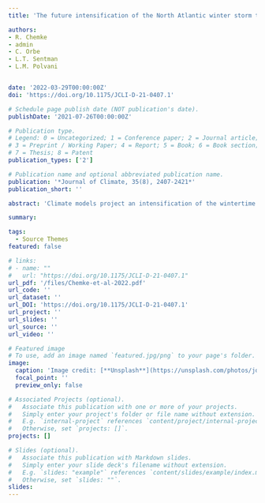 ```yaml
---
title: 'The future intensification of the North Atlantic winter storm track: the key role of dynamic ocean coupling'

authors:
- R. Chemke 
- admin 
- C. Orbe
- L.T. Sentman
- L.M. Polvani


date: '2022-03-29T00:00:00Z'
doi: 'https://doi.org/10.1175/JCLI-D-21-0407.1'

# Schedule page publish date (NOT publication's date).
publishDate: '2021-07-26T00:00:00Z'

# Publication type.
# Legend: 0 = Uncategorized; 1 = Conference paper; 2 = Journal article;
# 3 = Preprint / Working Paper; 4 = Report; 5 = Book; 6 = Book section;
# 7 = Thesis; 8 = Patent
publication_types: ['2']

# Publication name and optional abbreviated publication name.
publication: '*Journal of Climate, 35(8), 2407-2421*'
publication_short: ''

abstract: 'Climate models project an intensification of the wintertime North Atlantic Ocean storm track, over its downstream region, by the end of this century. Previous studies have suggested that ocean–atmosphere coupling plays a key role in this intensification, but the precise role of the different components of the coupling has not been explored and quantified. In this paper, using a hierarchy of ocean coupling experiments, we isolate and quantify the respective roles of thermodynamic (changes in surface heat fluxes) and dynamic (changes in ocean heat flux convergence) ocean coupling in the projected intensification of North Atlantic transient eddy kinetic energy (TEKE). We show that dynamic coupling accounts for nearly all of the future TEKE strengthening as it overcomes the much smaller effect of surface heat flux changes to weaken the TEKE. We further show that by reducing the Arctic amplification in the North Atlantic, ocean heat flux convergence increases the meridional temperature gradient aloft, causing a larger eddy growth rate and resulting in the strengthening of North Atlantic TEKE. Our results stress the importance of better monitoring and investigating the changes in ocean heat transport, for improving climate change adaptation strategies.'

summary: 

tags:
  - Source Themes
featured: false

# links:
# - name: ""
#   url: "https://doi.org/10.1175/JCLI-D-21-0407.1"
url_pdf: '/files/Chemke-et-al-2022.pdf'
url_code: ''
url_dataset: ''
url_DOI: 'https://doi.org/10.1175/JCLI-D-21-0407.1'
url_project: ''
url_slides: ''
url_source: ''
url_video: ''

# Featured image
# To use, add an image named `featured.jpg/png` to your page's folder.
image:
  caption: 'Image credit: [**Unsplash**](https://unsplash.com/photos/jdD8gXaTZsc)'
  focal_point: ''
  preview_only: false

# Associated Projects (optional).
#   Associate this publication with one or more of your projects.
#   Simply enter your project's folder or file name without extension.
#   E.g. `internal-project` references `content/project/internal-project/index.md`.
#   Otherwise, set `projects: []`.
projects: []

# Slides (optional).
#   Associate this publication with Markdown slides.
#   Simply enter your slide deck's filename without extension.
#   E.g. `slides: "example"` references `content/slides/example/index.md`.
#   Otherwise, set `slides: ""`.
slides:
---
```


